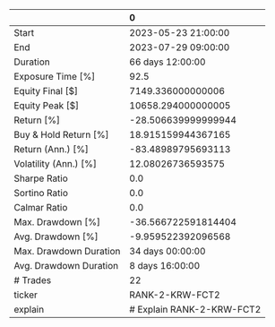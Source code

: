 |                        | 0                         |
|:-----------------------|:--------------------------|
| Start                  | 2023-05-23 21:00:00       |
| End                    | 2023-07-29 09:00:00       |
| Duration               | 66 days 12:00:00          |
| Exposure Time [%]      | 92.5                      |
| Equity Final [$]       | 7149.336000000006         |
| Equity Peak [$]        | 10658.294000000005        |
| Return [%]             | -28.506639999999944       |
| Buy & Hold Return [%]  | 18.915159944367165        |
| Return (Ann.) [%]      | -83.48989795693113        |
| Volatility (Ann.) [%]  | 12.08026736593575         |
| Sharpe Ratio           | 0.0                       |
| Sortino Ratio          | 0.0                       |
| Calmar Ratio           | 0.0                       |
| Max. Drawdown [%]      | -36.566722591814404       |
| Avg. Drawdown [%]      | -9.959522392096568        |
| Max. Drawdown Duration | 34 days 00:00:00          |
| Avg. Drawdown Duration | 8 days 16:00:00           |
| # Trades               | 22                        |
| ticker                 | RANK-2-KRW-FCT2           |
| explain                | # Explain RANK-2-KRW-FCT2 |